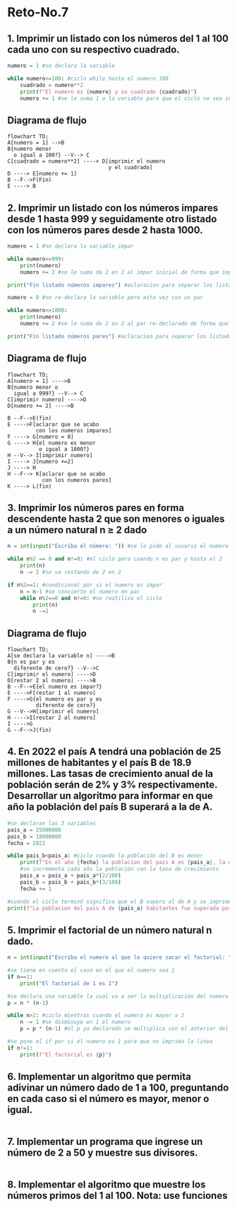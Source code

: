 # Reto-No.7

## 1. Imprimir un listado con los números del 1 al 100 cada uno con su respectivo cuadrado.

```python
numero = 1 #se declara la variable

while numero<=100: #ciclo while hasta el numero 100
    cuadrado = numero**2
    print(f"El numero es {numero} y su cuadrado {cuadrado}")
    numero += 1 #se le suma 1 a la variable para que el ciclo no sea infinito
```

## Diagrama de flujo

```mermaid
flowchart TD;
A[numero = 1] -->B
B{numero menor
  o igual a 100?} --V--> C
C[cuadrado = numero**2] ----> D[imprimir el numero
                                y el cuadrado]
D ----> E[numero += 1]
B --F-->F(Fin)
E ----> B
```

## 2. Imprimir un listado con los números impares desde 1 hasta 999 y seguidamente otro listado con los números pares desde 2 hasta 1000.

```python
numero = 1 #se declara la variable impar

while numero<=999: 
    print(numero)
    numero += 2 #se le suma de 2 en 2 al impar inicial de forma que imprime solo los impares

print("Fin listado números impares") #aclaracion para separar los listados

numero = 0 #se re-declara la variable pero esta vez con un par

while numero<=1000:
    print(numero)
    numero += 2 #se le suma de 2 en 2 al par re-declarado de forma que imprime solo los pares

print("Fin listado números pares") #aclaracion para separar los listados
```

## Diagrama de flujo

```mermaid
flowchart TD;
A[numero = 1] ---->B
B{numero menor o
  igual a 999?} --V--> C
C[imprimir numero] ---->D
D[numero += 2] ---->B

B --F-->E(fin)
E ---->F[aclarar que se acabo
         con los numeros impares]
F ----> G[numero = 0] 
G ----> H{el numero es menor
          o igual a 1000?}
H --V--> I[imprimir numero]
I ----> J[numero +=2]
J ----> H
H --F--> K[aclarar que se acabo
           con los numeros pares]
K ----> L(fin)
```

## 3. Imprimir los números pares en forma descendente hasta 2 que son menores o iguales a un número natural n ≥ 2 dado

```python
n = int(input("Escriba el número: ")) #se le pide al usuario el numero

while n%2 == 0 and n!=0: #el ciclo para cuando n es par y hasta el 2
    print(n)
    n -= 2 #se va restando de 2 en 2

if n%2==1: #condicional por si el numero es impar
    n = n-1 #se convierte el numero en par 
    while n%2==0 and n!=0: #se reutiliza el ciclo
        print(n)
        n -=2
```

## Diagrama de flujo

```mermaid
flowchart TD;
A[se declara la variable n] ---->B
B{n es par y es
  diferente de cero?} --V-->C
C[imprimir el numero] ---->D
D[restar 2 al numero] ---->B
B --F-->E{el numero es impar?}
E ---->F[restar 1 al numero]
F ---->G{el numero es par y es
         diferente de cero?}
G --V-->H[imprimir el numero]
H ---->I[restar 2 al numero]
I ---->G
G --F-->J(fin)
```

## 4. En 2022 el país A tendrá una población de 25 millones de habitantes y el país B de 18.9 millones. Las tasas de crecimiento anual de la población serán de 2% y 3% respectivamente. Desarrollar un algoritmo para informar en que año la población del país B superará a la de A.

```python
#se declaran las 3 variables
pais_a = 25000000 
pais_b = 18900000
fecha = 2022

while pais_b<pais_a: #ciclo cuando la población del B es menor
    print(f"En el año {fecha} la poblacion del pais A es {pais_a}, la del pais B es {pais_b}") #se imprime el incremento cada año
    #se incrementa cada año la población con la tasa de crecimiento
    pais_a = pais_a + pais_a*(2/100) 
    pais_b = pais_b + pais_b*(3/100) 
    fecha += 1

#cuando el ciclo terminó significa que el B supero al de A y se imprime el mensaje
print(f"La poblacion del pais A de {pais_a} habitantes fue superada por el pais B con una poblacion de {pais_b} en el año {fecha}")
```

## 5. Imprimir el factorial de un número natural n dado.

```python
n = int(input("Escriba el numero al que le quiere sacar el factorial: ")) #se pide al usuario el numero

#se tiene en cuenta el caso en el que el numero sea 1
if n==1:
    print("El factorial de 1 es 1")

#se declara una variable la cual va a ser la multiplicación del numero con el numero anterior
p = n * (n-1)

while n>2: #ciclo mientras cuando el numero es mayor a 2
    n -= 1 #se disminuye en 1 el numero
    p = p * (n-1) #el p ya declarado se multiplica con el anterior del numero anterior, ya que en este punto se disminuyo n en 2 por la linea de arriba

#se pone el if por si el numero es 1 para que no imprima la linea
if n!=1:
    print(f"El factorial es {p}")
```

## 6. Implementar un algoritmo que permita adivinar un número dado de 1 a 100, preguntando en cada caso si el número es mayor, menor o igual.

```python
```

## 7. Implementar un programa que ingrese un número de 2 a 50 y muestre sus divisores.

```python
```

## 8. Implementar el algoritmo que muestre los números primos del 1 al 100. Nota: use funciones

```python
```
